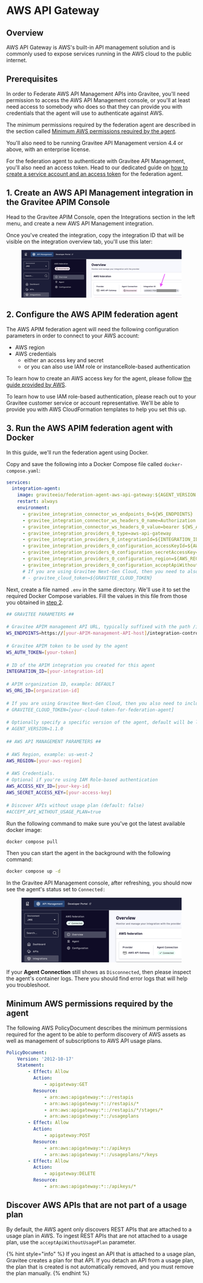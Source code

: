 # AWS API Gateway

## Overview

AWS API Gateway is AWS's built-in API management solution and is commonly used to expose services running in the AWS cloud to the public internet.

## Prerequisites

In order to Federate AWS API Management APIs into Gravitee, you'll need permission to access the AWS API Management console, or you'll at least need access to somebody who does so that they can provide you with credentials that the agent will use to authenticate against AWS.

The minimum permissions required by the federation agent are described in the section called [Minimum AWS permissions required by the agent](./#minimum-aws-permissions-required-by-the-agent).

You'll also need to be running Gravitee API Management version 4.4 or above, with an enterprise license.

For the federation agent to authenticate with Gravitee API Management, you'll also need an access token. Head to our dedicated guide on [how to create a service account and an access token](../../federation-agent-service-account.md) for the federation agent.

## 1. Create an AWS API Management integration in the Gravitee APIM Console

Head to the Gravitee APIM Console, open the Integrations section in the left menu, and create a new AWS API Management integration.

Once you've created the integration, copy the integration ID that will be visible on the integration overview tab, you'll use this later:

<figure><img src="../../../../.gitbook/assets/image (40).png" alt=""><figcaption></figcaption></figure>

## 2. Configure the AWS APIM federation agent

The AWS APIM federation agent will need the following configuration parameters in order to connect to your AWS account:

* AWS region
* AWS credentials
  * either an access key and secret
  * or you can also use IAM role or instanceRole-based authentication

To learn how to create an AWS access key for the agent, please follow [the guide provided by AWS](https://docs.aws.amazon.com/IAM/latest/UserGuide/id_credentials_access-keys.html).

To learn how to use IAM role-based authentication, please reach out to your Gravitee customer service or account representative. We'll be able to provide you with AWS CloudFormation templates to help you set this up.

## 3. Run the AWS APIM federation agent with Docker

In this guide, we'll run the federation agent using Docker.

Copy and save the following into a Docker Compose file called `docker-compose.yaml`:

```yaml
services:
  integration-agent:
    image: graviteeio/federation-agent-aws-api-gateway:${AGENT_VERSION:-latest}
    restart: always
    environment:
      - gravitee_integration_connector_ws_endpoints_0=${WS_ENDPOINTS}
      - gravitee_integration_connector_ws_headers_0_name=Authorization
      - gravitee_integration_connector_ws_headers_0_value=bearer ${WS_AUTH_TOKEN}
      - gravitee_integration_providers_0_type=aws-api-gateway
      - gravitee_integration_providers_0_integrationId=${INTEGRATION_ID}
      - gravitee_integration_providers_0_configuration_accessKeyId=${AWS_ACCESS_KEY_ID}
      - gravitee_integration_providers_0_configuration_secretAccessKey=${AWS_SECRET_ACCESS_KEY}
      - gravitee_integration_providers_0_configuration_region=${AWS_REGION}
      - gravitee_integration_providers_0_configuration_acceptApiWithoutUsagePlan=${ACCEPT_API_WITHOUT_USAGE_PLAN:-false}
      # If you are using Gravitee Next-Gen Cloud, then you need to also include a Cloud Token for Federation Agent
      # - gravitee_cloud_token=${GRAVITEE_CLOUD_TOKEN}
```

Next, create a file named `.env` in the same directory. We'll use it to set the required Docker Compose variables. Fill the values in this file from those you obtained in [step 2](./#id-2.-configure-the-azure-federation-agent).

```bash
## GRAVITEE PARAMETERS ##

# Gravitee APIM management API URL, typically suffixed with the path /integration-controller
WS_ENDPOINTS=https://[your-APIM-management-API-host]/integration-controller

# Gravitee APIM token to be used by the agent
WS_AUTH_TOKEN=[your-token]

# ID of the APIM integration you created for this agent
INTEGRATION_ID=[your-integration-id]

# APIM organization ID, example: DEFAULT
WS_ORG_ID=[organization-id]

# If you are using Gravitee Next-Gen Cloud, then you also need to include a Cloud Token for Federation Agent (https://documentation.gravitee.io/apim/hybrid-installation-and-configuration-guides/next-gen-cloud#cloud-token)
# GRAVITEE_CLOUD_TOKEN=[your-cloud-token-for-federation-agent]

# Optionally specify a specific version of the agent, default will be latest
# AGENT_VERSION=1.1.0

## AWS API MANAGEMENT PARAMETERS ##

# AWS Region, example: us-west-2
AWS_REGION=[your-aws-region]

# AWS Credentials. 
# Optional if you're using IAM Role-based authentication
AWS_ACCESS_KEY_ID=[your-key-id]
AWS_SECRET_ACCESS_KEY=[your-access-key]

# Discover APIs without usage plan (default: false)
#ACCEPT_API_WITHOUT_USAGE_PLAN=true
```

Run the following command to make sure you've got the latest available docker image:

```bash
docker compose pull
```

Then you can start the agent in the background with the following command:

```bash
docker compose up -d
```

In the Gravitee API Management console, after refreshing, you should now see the agent's status set to `Connected:`

<figure><img src="../../../../.gitbook/assets/image (41).png" alt=""><figcaption></figcaption></figure>

If your **Agent Connection** still shows as `Disconnected`, then please inspect the agent's container logs. There you should find error logs that will help you troubleshoot.

## Minimum AWS permissions required by the agent

The following AWS PolicyDocument describes the minimum permissions required for the agent to be able to perform discovery of AWS assets as well as management of subscriptions to AWS API usage plans.

```yaml
PolicyDocument:
    Version: '2012-10-17'
    Statement:
        - Effect: Allow
          Action:
              - apigateway:GET
          Resource:
              - arn:aws:apigateway:*::/restapis
              - arn:aws:apigateway:*::/restapis/*
              - arn:aws:apigateway:*::/restapis/*/stages/*
              - arn:aws:apigateway:*::/usageplans
        - Effect: Allow
          Action:
              - apigateway:POST
          Resource:
              - arn:aws:apigateway:*::/apikeys
              - arn:aws:apigateway:*::/usageplans/*/keys
        - Effect: Allow
          Action:
              - apigateway:DELETE
          Resource:
              - arn:aws:apigateway:*::/apikeys/*
```

## Discover AWS APIs that are not part of a usage plan

By default, the AWS agent only discovers REST APIs that are attached to a usage plan in AWS. To ingest REST APIs that are not attached to a usage plan, use the `acceptApiWithoutUsagePlan` parameter.

{% hint style="info" %}
If you ingest an API that is attached to a usage plan, Gravitee creates a plan for that API. If you detach an API from a usage plan, the plan that is created is not automatically removed, and you must remove the plan manually.&#x20;
{% endhint %}
